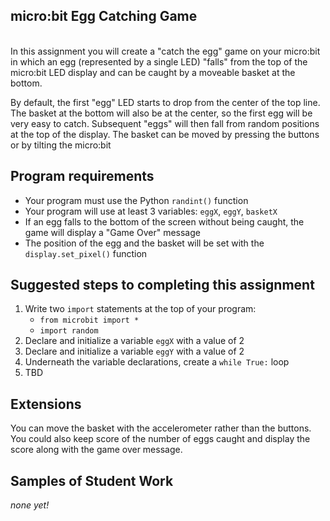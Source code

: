 micro:bit Egg Catching Game
--------------------
[](EggCatcherGame.gif)   
In this assignment you will create a "catch the egg" game on your micro:bit in which an egg (represented by a single LED) "falls" from the top of the micro:bit LED display and can be caught by a moveable basket at the bottom.

By default, the first "egg" LED starts to drop from the center of the top line. The basket at the bottom will also be at the center, so the first egg will be very easy to catch. Subsequent "eggs" will then fall from random positions at the top of the display. The basket can be moved by pressing the buttons or by tilting the micro:bit


Program requirements
-----------------
* Your program must use the Python `randint()` function
* Your program will use at least 3 variables: `eggX`, `eggY`, `basketX`
* If an egg falls to the bottom of the screen without being caught, the game will display a "Game Over" message
* The position of the egg and the basket will be set with the `display.set_pixel()` function

Suggested steps to completing this assignment
----------
1. Write two `import` statements at the top of your program:
    * `from microbit import *`
    * `import random`
2. Declare and initialize a variable `eggX` with a value of 2
3. Declare and initialize a variable `eggY` with a value of 2
4. Underneath the variable declarations, create a `while True:` loop
5. TBD

Extensions
----------
You can move the basket with the accelerometer rather than the buttons. You could also keep score of the number of eggs caught and display the score along with the game over message.

Samples of Student Work
----------
*none yet!*
